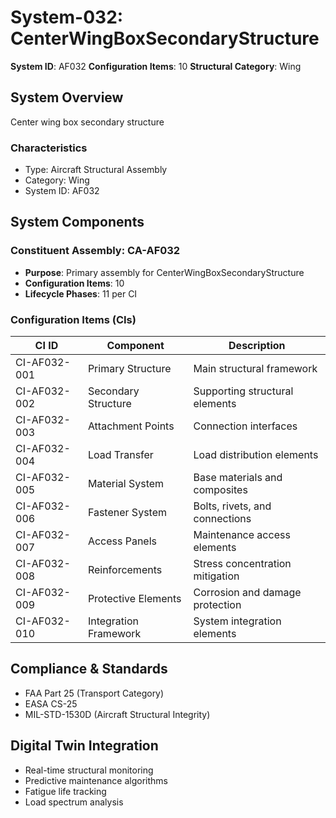 # System-032: CenterWingBoxSecondaryStructure

**System ID**: AF032
**Configuration Items**: 10
**Structural Category**: Wing

## System Overview

Center wing box secondary structure

### Characteristics
- Type: Aircraft Structural Assembly
- Category: Wing
- System ID: AF032

## System Components

### Constituent Assembly: CA-AF032
- **Purpose**: Primary assembly for CenterWingBoxSecondaryStructure
- **Configuration Items**: 10
- **Lifecycle Phases**: 11 per CI

### Configuration Items (CIs)

| CI ID | Component | Description |
|-------|-----------|-------------|
| CI-AF032-001 | Primary Structure | Main structural framework |
| CI-AF032-002 | Secondary Structure | Supporting structural elements |
| CI-AF032-003 | Attachment Points | Connection interfaces |
| CI-AF032-004 | Load Transfer | Load distribution elements |
| CI-AF032-005 | Material System | Base materials and composites |
| CI-AF032-006 | Fastener System | Bolts, rivets, and connections |
| CI-AF032-007 | Access Panels | Maintenance access elements |
| CI-AF032-008 | Reinforcements | Stress concentration mitigation |
| CI-AF032-009 | Protective Elements | Corrosion and damage protection |
| CI-AF032-010 | Integration Framework | System integration elements |

## Compliance & Standards
- FAA Part 25 (Transport Category)
- EASA CS-25
- MIL-STD-1530D (Aircraft Structural Integrity)

## Digital Twin Integration
- Real-time structural monitoring
- Predictive maintenance algorithms
- Fatigue life tracking
- Load spectrum analysis
